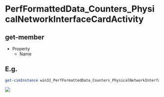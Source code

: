 # PerfFormattedData_Counters_PhysicalNetworkInterfaceCardActivity

## get-member
* Property
  * Name
  
## E.g.
````PowerShell
get-cimInstance win32_PerfFormattedData_Counters_PhysicalNetworkInterfaceCardActivity
````
[<img src="https://i.imgur.com/kVss7Mw.png">](https://i.imgur.com/kVss7Mw.png)
